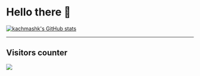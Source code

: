 # Hello there 👋

[![kachmashk's GitHub stats](https://github-readme-stats.vercel.app/api?username=kachmashk&count_private=true&theme=dracula)](https://github.com/kachmashk/readme)

---

## Visitors counter

<img src="https://profile-counter.glitch.me/kachmashk/count.svg" />

<!-- ---

## Socials -->
